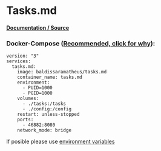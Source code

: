 # Tasks.md

#### [Documentation / Source](https://github.com/BaldissaraMatheus/Tasks.md)

### Docker-Compose ([Recommended, click for why](https://docs.docker.com/compose/intro/features-uses/)):

```
version: "3"
services:
  tasks.md:
    image: baldissaramatheus/tasks.md
    container_name: tasks.md
    environment:
      - PUID=1000
      - PGID=1000
    volumes:
      - ./tasks:/tasks
      - ./config:/config
    restart: unless-stopped
    ports:
      - 46882:8080
    network_mode: bridge
```

If posible please use [environment variables](https://docs.docker.com/compose/environment-variables/set-environment-variables/)
